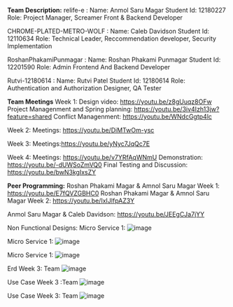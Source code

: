 **Team Description:**
  relife-e : 
  Name:  Anmol Saru Magar
  Student Id: 12180227
  Role: Project Manager, Screamer Front & Backend Developer

   CHROME-PLATED-METRO-WOLF : 
  Name: Caleb Davidson
  Student Id: 12110634
  Role: Technical Leader, Reccommendation developer, Security Implementation
  
   RoshanPhakamiPunmagar : 
  Name:  Roshan Phakami Punmagar
  Student Id: 12201590
  Role: Admin Frontend And Backend Developer
  
 Rutvi-12180614 : 
  Name:  Rutvi Patel
  Student Id: 12180614
  Role: Authentication and Authorization Designer, QA Tester

  
**Team Meetings**
Week 1: 
  Design video: https://youtu.be/z8gUuqz8OFw
  Project Managenment and Spring planning: https://youtu.be/3iv4Izh13jw?feature=shared
  Conflict Managenment: https://youtu.be/WNdcGgtp4lc


Week 2:
  Meetings: https://youtu.be/DiMTwOm-ysc

Week 3:
  Meetings:https://youtu.be/yNyc7JqQc7E

Week 4:
  Meetings: https://youtu.be/v7YRfAqWNmU
  Demonstration: https://youtu.be/-dUWSoZmVQ0
  Final Testing and Discussion: https://youtu.be/bwN3kgIxsZY

**Peer Programming:**
Roshan Phakami Magar & Amnol Saru Magar Week 1: https://youtu.be/E7fQVZGBHC0
Roshan Phakami Magar & Amnol Saru Magar Week 2: https://youtu.be/IxIJlfpAZ3Y

Anmol Saru Magar & Caleb Davidson: https://youtu.be/JEEgCJa7jYY

Non Functional Designs:
Micro Service 1:
![image](https://github.com/user-attachments/assets/60266c1d-8103-4742-855b-5e1e290d10cc)

Micro Service 1:
![image](https://github.com/user-attachments/assets/9f67fc9e-b9fd-4581-8fa7-8aa4ba999c96)

Micro Service 1: 
![image](https://github.com/user-attachments/assets/0df1f78d-e2a0-4553-9ddb-3885ba4db969)

Erd Week 3: Team
![image](https://github.com/user-attachments/assets/1ed221c6-35b9-4745-b3c9-441ccab5b50b)

Use Case Week 3 :Team
![image](https://github.com/user-attachments/assets/64ba4b2f-1e3c-4d50-bf18-ab61adebfed7)

Use Case Week 3: Team
![image](https://github.com/user-attachments/assets/477743ee-9d19-4ef5-9dcf-78066c8da4cf)

